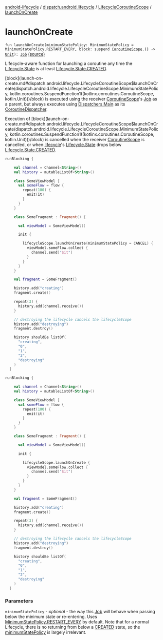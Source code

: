 [android-lifecycle](../../index.md) / [dispatch.android.lifecycle](../index.md) / [LifecycleCoroutineScope](index.md) / [launchOnCreate](./launch-on-create.md)

# launchOnCreate

`fun launchOnCreate(minimumStatePolicy: MinimumStatePolicy = MinimumStatePolicy.RESTART_EVERY, block: suspend `[`CoroutineScope`](https://kotlin.github.io/kotlinx.coroutines/kotlinx-coroutines-core/kotlinx.coroutines/-coroutine-scope/index.html)`.() -> `[`Unit`](https://kotlinlang.org/api/latest/jvm/stdlib/kotlin/-unit/index.html)`): `[`Job`](https://kotlin.github.io/kotlinx.coroutines/kotlinx-coroutines-core/kotlinx.coroutines/-job/index.html) [(source)](https://github.com/RBusarow/Dispatch/tree/master/android-lifecycle/src/main/java/dispatch/android/lifecycle/LifecycleCoroutineScope.kt#L57)

Lifecycle-aware function for launching a coroutine any time the [Lifecycle.State](https://developer.android.com/reference/androidx/androidx/lifecycle/Lifecycle/State.html)
is at least [Lifecycle.State.CREATED](https://developer.android.com/reference/androidx/androidx/lifecycle/Lifecycle/State.html#CREATED).

[block](launch-on-create.md#dispatch.android.lifecycle.LifecycleCoroutineScope$launchOnCreate(dispatch.android.lifecycle.LifecycleCoroutineScope.MinimumStatePolicy, kotlin.coroutines.SuspendFunction1((kotlinx.coroutines.CoroutineScope, kotlin.Unit)))/block) is executed using the receiver [CoroutineScope](https://kotlin.github.io/kotlinx.coroutines/kotlinx-coroutines-core/kotlinx.coroutines/-coroutine-scope/index.html)'s [Job](https://kotlin.github.io/kotlinx.coroutines/kotlinx-coroutines-core/kotlinx.coroutines/-job/index.html) as a parent,
but always executes using [Dispatchers.Main](https://kotlin.github.io/kotlinx.coroutines/kotlinx-coroutines-core/kotlinx.coroutines/-dispatchers/-main.html) as its [CoroutineDispatcher](https://kotlin.github.io/kotlinx.coroutines/kotlinx-coroutines-core/kotlinx.coroutines/-coroutine-dispatcher/index.html).

Execution of [block](launch-on-create.md#dispatch.android.lifecycle.LifecycleCoroutineScope$launchOnCreate(dispatch.android.lifecycle.LifecycleCoroutineScope.MinimumStatePolicy, kotlin.coroutines.SuspendFunction1((kotlinx.coroutines.CoroutineScope, kotlin.Unit)))/block) is cancelled when the receiver [CoroutineScope](https://kotlin.github.io/kotlinx.coroutines/kotlinx-coroutines-core/kotlinx.coroutines/-coroutine-scope/index.html) is cancelled,
or when [lifecycle](lifecycle.md)'s [Lifecycle.State](https://developer.android.com/reference/androidx/androidx/lifecycle/Lifecycle/State.html) drops below [Lifecycle.State.CREATED](https://developer.android.com/reference/androidx/androidx/lifecycle/Lifecycle/State.html#CREATED).

``` kotlin
runBlocking {

    val channel = Channel<String>()
    val history = mutableListOf<String>()

    class SomeViewModel {
      val someFlow = flow {
        repeat(100) {
          emit(it)
        }
      }
    }

    class SomeFragment : Fragment() {

      val viewModel = SomeViewModel()

      init {

        lifecycleScope.launchOnCreate(minimumStatePolicy = CANCEL) {
          viewModel.someFlow.collect {
            channel.send("$it")
          }
        }
      }
    }

    val fragment = SomeFragment()

    history.add("creating")
    fragment.create()

    repeat(3) {
      history.add(channel.receive())
    }

    // destroying the lifecycle cancels the lifecycleScope
    history.add("destroying")
    fragment.destroy()

    history shouldBe listOf(
      "creating",
      "0",
      "1",
      "2",
      "destroying"
    )
  }
```

``` kotlin
runBlocking {

    val channel = Channel<String>()
    val history = mutableListOf<String>()

    class SomeViewModel {
      val someFlow = flow {
        repeat(100) {
          emit(it)
        }
      }
    }

    class SomeFragment : Fragment() {

      val viewModel = SomeViewModel()

      init {

        lifecycleScope.launchOnCreate {
          viewModel.someFlow.collect {
            channel.send("$it")
          }
        }
      }
    }

    val fragment = SomeFragment()

    history.add("creating")
    fragment.create()

    repeat(3) {
      history.add(channel.receive())
    }

    // destroying the lifecycle cancels the lifecycleScope
    history.add("destroying")
    fragment.destroy()

    history shouldBe listOf(
      "creating",
      "0",
      "1",
      "2",
      "destroying"
    )
  }
```

### Parameters

`minimumStatePolicy` - *optional* - the way this [Job](https://kotlin.github.io/kotlinx.coroutines/kotlinx-coroutines-core/kotlinx.coroutines/-job/index.html) will behave when passing below the minimum
state or re-entering.  Uses [MinimumStatePolicy.RESTART_EVERY](-minimum-state-policy/-r-e-s-t-a-r-t_-e-v-e-r-y.md) by default.  Note that for a normal Lifecycle,
there is no returning from below a [CREATED](https://developer.android.com/reference/androidx/androidx/lifecycle/Lifecycle/State.html#CREATED) state,
so the [minimumStatePolicy](-minimum-state-policy/index.md) is largely irrelevant.